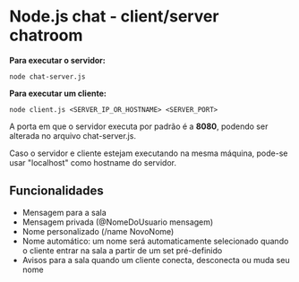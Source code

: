 Node.js chat - client/server chatroom
=====================

**Para executar o servidor:**

```node chat-server.js```

**Para executar um cliente:**

```node client.js <SERVER_IP_OR_HOSTNAME> <SERVER_PORT>```

A porta em que o servidor executa por padrão é a **8080**, podendo ser alterada no arquivo chat-server.js.

Caso o servidor e cliente estejam executando na mesma máquina, pode-se usar "localhost" como hostname do servidor.

## Funcionalidades
* Mensagem para a sala
* Mensagem privada (@NomeDoUsuario mensagem)
* Nome personalizado (/name NovoNome)
* Nome automático: um nome será automaticamente selecionado quando o cliente entrar na sala a partir de um set pré-definido
* Avisos para a sala quando um cliente conecta, desconecta ou muda seu nome
